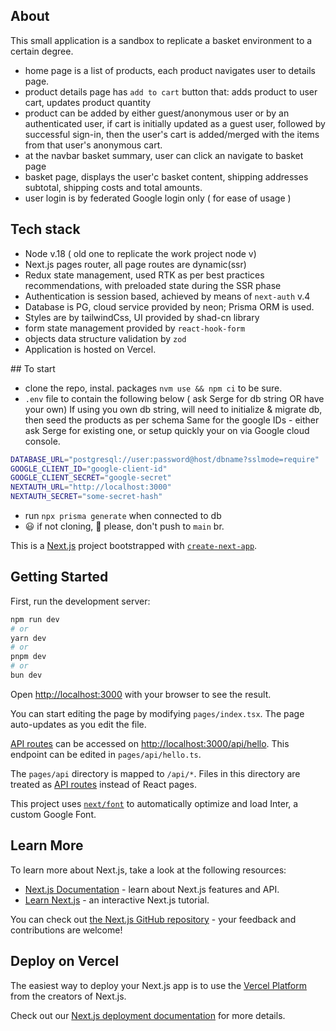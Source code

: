 ## About

This small application is a sandbox to replicate a basket environment to a certain degree.

- home page is a list of products, each product navigates user to details page.
- product details page has `add to cart` button that: adds product to user cart, updates product quantity
- product can be added by either guest/anonymous user or by an authenticated user, if cart is initially updated as a guest user, followed by successful sign-in, then the user's cart is added/merged with the items from that user's anonymous cart.
- at the navbar basket summary, user can click an navigate to basket page
- basket page, displays the user'c basket content, shipping addresses subtotal, shipping costs and total amounts.
- user login is by federated Google login only ( for ease of usage )

## Tech stack

- Node v.18 ( old one to replicate the work project node v)
- Next.js pages router, all page routes are dynamic(ssr)
- Redux state management, used RTK as per best practices recommendations, with preloaded state during the SSR phase
- Authentication is session based, achieved by means of `next-auth` v.4
- Database is PG, cloud service provided by neon; Prisma ORM is used.
- Styles are by tailwindCss, UI provided by shad-cn library
- form state management provided by `react-hook-form`
- objects data structure validation by `zod`
- Application is hosted on Vercel.

## To start

- clone the repo, instal. packages `nvm use && npm ci` to be sure.
- `.env` file to contain the following below ( ask Serge for db string OR have your own)
  If using you own db string, will need to initialize & migrate db, then seed the products as per schema
  Same for the google IDs - either ask Serge for existing one, or setup quickly your on via Google cloud console.

```sh
DATABASE_URL="postgresql://user:password@host/dbname?sslmode=require"
GOOGLE_CLIENT_ID="google-client-id"
GOOGLE_CLIENT_SECRET="google-secret"
NEXTAUTH_URL="http://localhost:3000"
NEXTAUTH_SECRET="some-secret-hash"
```

- run `npx prisma generate` when connected to db
- 😃 if not cloning, 🙏 please, don't push to `main` br.

This is a [Next.js](https://nextjs.org/) project bootstrapped with [`create-next-app`](https://github.com/vercel/next.js/tree/canary/packages/create-next-app).

## Getting Started

First, run the development server:

```bash
npm run dev
# or
yarn dev
# or
pnpm dev
# or
bun dev
```

Open [http://localhost:3000](http://localhost:3000) with your browser to see the result.

You can start editing the page by modifying `pages/index.tsx`. The page auto-updates as you edit the file.

[API routes](https://nextjs.org/docs/api-routes/introduction) can be accessed on [http://localhost:3000/api/hello](http://localhost:3000/api/hello). This endpoint can be edited in `pages/api/hello.ts`.

The `pages/api` directory is mapped to `/api/*`. Files in this directory are treated as [API routes](https://nextjs.org/docs/api-routes/introduction) instead of React pages.

This project uses [`next/font`](https://nextjs.org/docs/basic-features/font-optimization) to automatically optimize and load Inter, a custom Google Font.

## Learn More

To learn more about Next.js, take a look at the following resources:

- [Next.js Documentation](https://nextjs.org/docs) - learn about Next.js features and API.
- [Learn Next.js](https://nextjs.org/learn) - an interactive Next.js tutorial.

You can check out [the Next.js GitHub repository](https://github.com/vercel/next.js/) - your feedback and contributions are welcome!

## Deploy on Vercel

The easiest way to deploy your Next.js app is to use the [Vercel Platform](https://vercel.com/new?utm_medium=default-template&filter=next.js&utm_source=create-next-app&utm_campaign=create-next-app-readme) from the creators of Next.js.

Check out our [Next.js deployment documentation](https://nextjs.org/docs/deployment) for more details.
